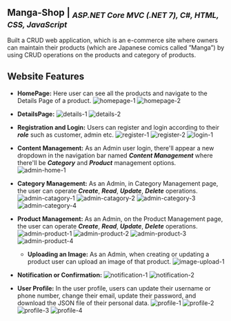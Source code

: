 ## Manga-Shop | <sub> _ASP.NET Core MVC (.NET 7), C#, HTML, CSS, JavaScript_ </sub> 
Built a CRUD web application, which is an e-commerce site where owners can maintain their products (which
are Japanese comics called ”Manga”) by using CRUD operations on the products and category of products.

## Website Features ##
* **HomePage:** Here user can see all the products and navigate to the Details Page of a product.
![homepage-1](https://github.com/Rashed112/Ecommerce_Site_ASPdotNETCore/assets/44283694/732f4057-0bcd-47ae-b03b-ff1f7c7973ae)
![homepage-2](https://github.com/Rashed112/Ecommerce_Site_ASPdotNETCore/assets/44283694/0545a6b1-1195-4d77-86c7-b737b76b637e)

* **DetailsPage:**
![details-1](https://github.com/Rashed112/Ecommerce_Site_ASPdotNETCore/assets/44283694/db6afaa9-2037-41c9-bb61-868f970b854c)
![details-2](https://github.com/Rashed112/Ecommerce_Site_ASPdotNETCore/assets/44283694/61f7706a-a31b-4e3a-991e-a41a7d628b8a)

* **Registration and Login:** Users can register and login according to their ***role*** such as customer, admin etc.
![register-1](https://github.com/Rashed112/Ecommerce_Site_ASPdotNETCore/assets/44283694/0caf0d1d-1c09-4053-9840-3190949094c2)
![register-2](https://github.com/Rashed112/Ecommerce_Site_ASPdotNETCore/assets/44283694/bb76ff9d-0af1-4a8e-8cc1-bb832654d26a)
![login-1](https://github.com/Rashed112/Ecommerce_Site_ASPdotNETCore/assets/44283694/aefcfff6-d4d4-4197-a6d1-2fe1e3e90229)

* **Content Management:** As an Admin user login, there'll appear a new dropdown in the navigation bar named ***Content Management*** where there'll be ***Category*** and ***Product*** management options.
![admin-home-1](https://github.com/Rashed112/Ecommerce_Site_ASPdotNETCore/assets/44283694/34753d30-3212-4035-93d2-ccefc6522a6d)

* **Category Management:** As an Admin, in Category Management page, the user can operate ***Create***, ***Read***, ***Update***, ***Delete*** operations.
![admin-catagory-1](https://github.com/Rashed112/Ecommerce_Site_ASPdotNETCore/assets/44283694/faa70e49-895b-4fd2-8c33-7b543442a144)
![admin-catagory-2](https://github.com/Rashed112/Ecommerce_Site_ASPdotNETCore/assets/44283694/eda0e91f-470b-4112-9d82-e56377fa8d29)
![admin-category-3](https://github.com/Rashed112/Ecommerce_Site_ASPdotNETCore/assets/44283694/12405208-2e81-4e9b-9826-15d08b41a7c9)
![admin-category-4](https://github.com/Rashed112/Ecommerce_Site_ASPdotNETCore/assets/44283694/102195d8-3103-4778-8e3d-d9c0ccddf9e3)

* **Product Management:** As an Admin, on the Product Management page, the user can operate ***Create***, ***Read***, ***Update***, ***Delete*** operations.
![admin-product-1](https://github.com/Rashed112/Ecommerce_Site_ASPdotNETCore/assets/44283694/12c605cb-a0c5-4b69-bc8e-e989cfc8db08)
![admin-product-2](https://github.com/Rashed112/Ecommerce_Site_ASPdotNETCore/assets/44283694/af68a976-29f0-492a-b1b9-3553b53386a5)
![admin-product-3](https://github.com/Rashed112/Ecommerce_Site_ASPdotNETCore/assets/44283694/7932aa49-a78f-4665-a601-285c9c5bce68)
![admin-product-4](https://github.com/Rashed112/Ecommerce_Site_ASPdotNETCore/assets/44283694/d7dca8fd-f362-49ab-9855-30ebacd375f0)
  * **Uploading an Image:** As an Admin, when creating or updating a product user can upload an image of that product.
    ![image-upload-1](https://github.com/Rashed112/Ecommerce_Site_ASPdotNETCore/assets/44283694/a83c443e-67d1-4234-82cf-5a0c55cc61d6)

* **Notification or Confirmation:** 
![notification-1](https://github.com/Rashed112/Ecommerce_Site_ASPdotNETCore/assets/44283694/64328d4f-ca58-45c4-8aca-a60105e4a081)
![notification-2](https://github.com/Rashed112/Ecommerce_Site_ASPdotNETCore/assets/44283694/7e61e84c-6116-4842-815f-6236fd2a9b6b)

* **User Profile:** In the user profile, users can update their username or phone number, change their email, update their password, and download the JSON file of their personal data.
  ![profile-1](https://github.com/Rashed112/Ecommerce_Site_ASPdotNETCore/assets/44283694/b71bef35-35c9-45cd-b9c2-da981cd493a3)
  ![profile-2](https://github.com/Rashed112/Ecommerce_Site_ASPdotNETCore/assets/44283694/4d1a084c-2c41-4880-8c36-296d6c85479f)
  ![profile-3](https://github.com/Rashed112/Ecommerce_Site_ASPdotNETCore/assets/44283694/577b74b3-5f37-4aaa-8a3f-e17cf70cfa3a)
  ![profile-4](https://github.com/Rashed112/Ecommerce_Site_ASPdotNETCore/assets/44283694/07afdf57-6b6d-4472-8b3e-66832ca3d1ff)
